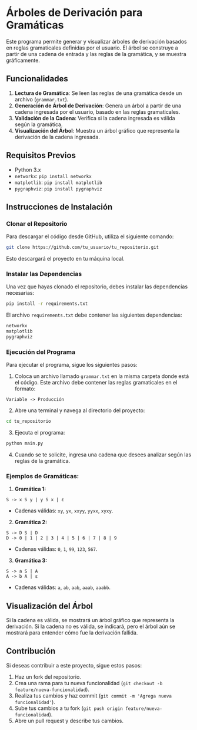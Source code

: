 
# Árboles de Derivación para Gramáticas

Este programa permite generar y visualizar árboles de derivación basados en reglas gramaticales definidas por el usuario. El árbol se construye a partir de una cadena de entrada y las reglas de la gramática, y se muestra gráficamente.

## Funcionalidades
1. **Lectura de Gramática**: Se leen las reglas de una gramática desde un archivo (`grammar.txt`).
2. **Generación de Árbol de Derivación**: Genera un árbol a partir de una cadena ingresada por el usuario, basado en las reglas gramaticales.
3. **Validación de la Cadena**: Verifica si la cadena ingresada es válida según la gramática.
4. **Visualización del Árbol**: Muestra un árbol gráfico que representa la derivación de la cadena ingresada.
   
## Requisitos Previos
- Python 3.x
- `networkx`: `pip install networkx`
- `matplotlib`: `pip install matplotlib`
- `pygraphviz`: `pip install pygraphviz`

## Instrucciones de Instalación

### Clonar el Repositorio
Para descargar el código desde GitHub, utiliza el siguiente comando:

```bash
git clone https://github.com/tu_usuario/tu_repositorio.git
```

Esto descargará el proyecto en tu máquina local.

### Instalar las Dependencias
Una vez que hayas clonado el repositorio, debes instalar las dependencias necesarias:

```bash
pip install -r requirements.txt
```

El archivo `requirements.txt` debe contener las siguientes dependencias:
```txt
networkx
matplotlib
pygraphviz
```

### Ejecución del Programa
Para ejecutar el programa, sigue los siguientes pasos:

1. Coloca un archivo llamado `grammar.txt` en la misma carpeta donde está el código. Este archivo debe contener las reglas gramaticales en el formato:

```
Variable -> Producción
```

2. Abre una terminal y navega al directorio del proyecto:

```bash
cd tu_repositorio
```

3. Ejecuta el programa:

```bash
python main.py
```

4. Cuando se te solicite, ingresa una cadena que desees analizar según las reglas de la gramática.

### Ejemplos de Gramáticas:

1. **Gramática 1:**
```
S -> x S y | y S x | ε
```
   - Cadenas válidas: `xy`, `yx`, `xxyy`, `yyxx`, `xyxy`.

2. **Gramática 2:**
```
S -> D S | D
D -> 0 | 1 | 2 | 3 | 4 | 5 | 6 | 7 | 8 | 9
```
   - Cadenas válidas: `0`, `1`, `99`, `123`, `567`.

3. **Gramática 3:**
```
S -> a S | A
A -> b A | ε
```
   - Cadenas válidas: `a`, `ab`, `aab`, `aaab`, `aaabb`.

## Visualización del Árbol
Si la cadena es válida, se mostrará un árbol gráfico que representa la derivación. Si la cadena no es válida, se indicará, pero el árbol aún se mostrará para entender cómo fue la derivación fallida.

## Contribución
Si deseas contribuir a este proyecto, sigue estos pasos:

1. Haz un fork del repositorio.
2. Crea una rama para tu nueva funcionalidad (`git checkout -b feature/nueva-funcionalidad`).
3. Realiza tus cambios y haz commit (`git commit -m 'Agrega nueva funcionalidad'`).
4. Sube tus cambios a tu fork (`git push origin feature/nueva-funcionalidad`).
5. Abre un pull request y describe tus cambios.
